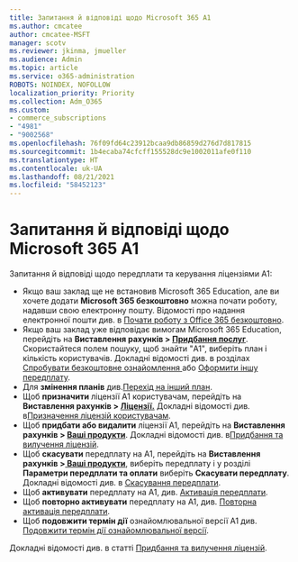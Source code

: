 ```yaml
---
title: Запитання й відповіді щодо Microsoft 365 A1
ms.author: cmcatee
author: cmcatee-MSFT
manager: scotv
ms.reviewer: jkinma, jmueller
ms.audience: Admin
ms.topic: article
ms.service: o365-administration
ROBOTS: NOINDEX, NOFOLLOW
localization_priority: Priority
ms.collection: Adm_O365
ms.custom:
- commerce_subscriptions
- "4981"
- "9002568"
ms.openlocfilehash: 76f09fd64c23912bcaa9db86859d276d7d817815
ms.sourcegitcommit: 1b4ecaba74cfcff155528dc9e1002011afe0f110
ms.translationtype: HT
ms.contentlocale: uk-UA
ms.lasthandoff: 08/21/2021
ms.locfileid: "58452123"
---
```

# <a name="microsoft-365-a1-faq"></a>Запитання й відповіді щодо Microsoft 365 A1

Запитання й відповіді щодо передплати та керування ліцензіями A1:

- Якщо ваш заклад ще не встановив Microsoft 365 Education, але ви хочете додати **Microsoft 365 безкоштовно** можна почати роботу, надавши свою електронну пошту. Відомості про надання електронної пошти див. в [Почати роботу з Office 365 безкоштовно](https://www.microsoft.com/education/products/office).  
- Якщо ваш заклад уже відповідає вимогам Microsoft 365 Education, перейдіть на **Виставлення рахунків > [Придбання послуг](https://go.microsoft.com/fwlink/p/?linkid=868433)**. Скористайтеся полем пошуку, щоб знайти "A1", виберіть план і кількість користувачів. Докладні відомості див. в розділах [Спробувати безкоштовне ознайомлення ](https://docs.microsoft.com/microsoft-365/commerce/try-or-buy-microsoft-365#try-a-free-trial-subscription) або [Оформити іншу передплату](https://docs.microsoft.com/microsoft-365/commerce/try-or-buy-microsoft-365#buy-a-different-subscription).
- Для **змінення планів** див.[Перехід на інший план](https://docs.microsoft.com/microsoft-365/commerce/subscriptions/upgrade-to-different-plan).
- Щоб **призначити** ліцензії A1 користувачам, перейдіть на **Виставлення рахунків > [Ліцензії.](https://go.microsoft.com/fwlink/p/?linkid=842264)** Докладні відомості див. в[Призначення ліцензій користувачам](https://docs.microsoft.com/microsoft-365/admin/manage/assign-licenses-to-users).
- Щоб **придбати або видалити** ліцензії A1, перейдіть на **Виставлення рахунків > [Ваші продукти](https://go.microsoft.com/fwlink/p/?linkid=842054)**. Докладні відомості див. в[Придбання та вилучення ліцензій](https://docs.microsoft.com/microsoft-365/commerce/licenses/buy-licenses#buy-or-remove-licenses-for-your-business-subscription).
- Щоб **скасувати** передплату на A1, перейдіть на **Виставлення рахунків >[ Ваші продукти](https://go.microsoft.com/fwlink/p/?linkid=842054)**, виберіть передплату і у розділі **Параметри передплати та оплати** виберіть **Скасувати передплату**. Докладні відомості див. в [Скасування передплати](https://docs.microsoft.com/microsoft-365/commerce/subscriptions/cancel-your-subscription).
- Щоб **активувати** передплату на A1, див. [ Активація передплати](https://docs.microsoft.com/alchemyinsights/activate-your-office-365-subscription).
- Щоб **повторно активувати** передплату на A1, див. [Повторна активація передплати](https://docs.microsoft.com/alchemyinsights/reactivate-your-subscription).
- Щоб **подовжити термін дії** ознайомлювальної версії A1 див. [Подовжити термін дії ознайомлювальної версії](https://docs.microsoft.com/microsoft-365/commerce/extend-your-trial).

Докладні відомості див. в статті [Придбання та вилучення ліцензій](https://docs.microsoft.com/microsoft-365/commerce/licenses/buy-licenses).